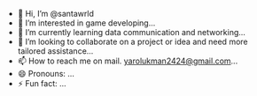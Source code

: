 - 👋 Hi, I’m @santawrld
- 👀 I’m interested in game developing...
- 🌱 I’m currently learning data communication and networking...
- 💞️ I’m looking to collaborate on  a project or idea and need more tailored assistance...
- 📫 How to reach me on mail. yarolukman2424@gmail.com...
- 😄 Pronouns: ...
- ⚡ Fun fact: ...

<!---
santawrld/santawrld is a ✨ special ✨ repository because its `README.md` (this file) appears on your GitHub profile.
You can click the Preview link to take a look at your changes.
--->
